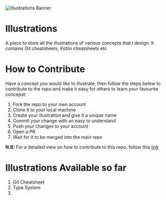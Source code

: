 ![Illustrations Banner](https://github.com/akebu6/Illustrations/assets/74776297/225a1ad4-d80b-4296-b9ce-5f5eb99c88e5)

# Illustrations
A place to store all the illustrations of various concepts that I design. It contains Git cheatsheets, Kotlin cheatsheets etc

# How to Contribute
Have a concept you would like to illustrate, then follow the steps below to contribute to the repo and make it easy for others to learn your favourite concepst:
1. Fork the repo to your own account
2. Clone it to your local machine
3. Create your illustration and give it a unique name
4. Commit your change with an easy to understand
5. Push your changes to your account
6. Open a PR
7. Wait for it to be merged into the main repo

**N.B:** For a detailed view on how to contribute to this repo, follow this [link](https://github.com/akebu6/Illustrations/blob/main/CONTRIBUTING.md)

# Illustrations Available so far
1. Git Cheatsheet
2. Type System
3. 
